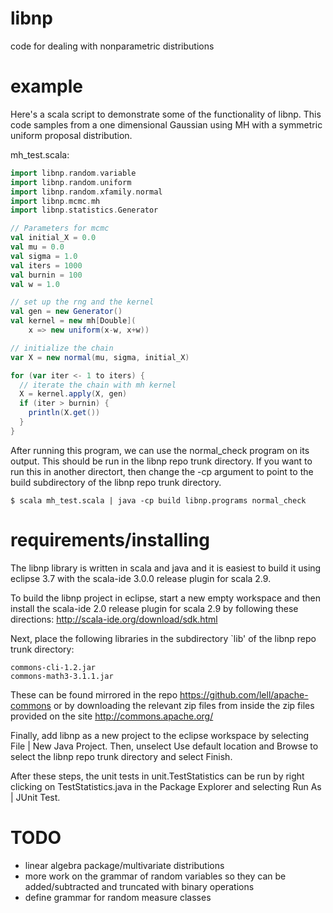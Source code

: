 libnp
=====

code for dealing with nonparametric distributions


example
=======
Here's a scala script to demonstrate some of the functionality of libnp. This code samples from a one dimensional Gaussian using MH with a symmetric uniform proposal distribution.

mh_test.scala:
````scala
import libnp.random.variable
import libnp.random.uniform
import libnp.random.xfamily.normal
import libnp.mcmc.mh
import libnp.statistics.Generator

// Parameters for mcmc
val initial_X = 0.0
val mu = 0.0
val sigma = 1.0
val iters = 1000
val burnin = 100
val w = 1.0

// set up the rng and the kernel
val gen = new Generator()
val kernel = new mh[Double](
    x => new uniform(x-w, x+w))

// initialize the chain
var X = new normal(mu, sigma, initial_X)

for (var iter <- 1 to iters) {
  // iterate the chain with mh kernel
  X = kernel.apply(X, gen)
  if (iter > burnin) {
    println(X.get())
  }
}
````

After running this program, we can use the normal_check program on its output. This should be run in the libnp repo trunk directory. If you want to run this in another directort, then change the -cp argument to point to the build subdirectory of the libnp repo trunk directory.
````
$ scala mh_test.scala | java -cp build libnp.programs normal_check
````


requirements/installing
=======================

The libnp library is written in scala and java and it is easiest to build it using eclipse 3.7 with the scala-ide 3.0.0 release plugin for scala 2.9.

To build the libnp project in eclipse, start a new empty workspace and then install the scala-ide 2.0 release plugin for scala 2.9 by following these directions: http://scala-ide.org/download/sdk.html

Next, place the following libraries in the subdirectory `lib' of the libnp repo trunk directory:
````
commons-cli-1.2.jar
commons-math3-3.1.1.jar
````
These can be found mirrored in the repo https://github.com/lell/apache-commons or by downloading the relevant zip files from inside the zip files provided on the site http://commons.apache.org/

Finally, add libnp as a new project to the eclipse workspace by selecting File | New Java Project. Then, unselect Use default location and Browse to select the libnp repo trunk directory and select Finish.

After these steps, the unit tests in unit.TestStatistics can be run by right clicking on TestStatistics.java in the Package Explorer and selecting Run As | JUnit Test.


TODO
====

- linear algebra package/multivariate distributions
- more work on the grammar of random variables so they can be added/subtracted and truncated with binary operations
- define grammar for random measure classes
